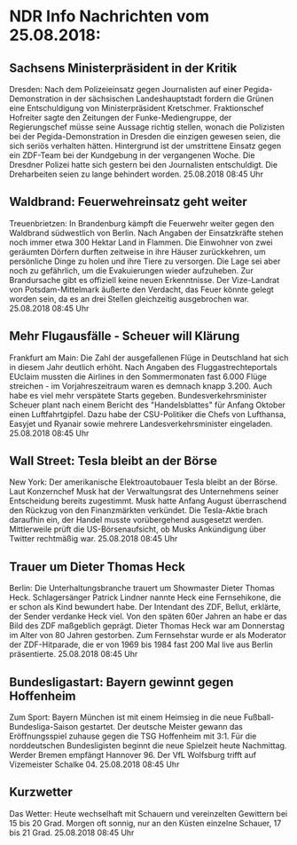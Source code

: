 # NDR Info Nachrichten vom 25.08.2018:


## Sachsens Ministerpräsident in der Kritik
Dresden: Nach dem Polizeieinsatz gegen Journalisten auf einer Pegida-Demonstration in der sächsischen Landeshauptstadt fordern die Grünen eine Entschuldigung von Ministerpräsident Kretschmer. Fraktionschef Hofreiter sagte den Zeitungen der Funke-Mediengruppe, der Regierungschef müsse seine Aussage richtig stellen, wonach die Polizisten bei der Pegida-Demonstration in Dresden die einzigen gewesen seien, die sich seriös verhalten hätten. Hintergrund ist der umstrittene Einsatz gegen ein ZDF-Team bei der Kundgebung in der vergangenen Woche. Die Dresdner Polizei hatte sich gestern bei den Journalisten entschuldigt. Die Dreharbeiten seien zu lange behindert worden. 25.08.2018 08:45 Uhr 

## Waldbrand: Feuerwehreinsatz geht weiter
Treuenbrietzen: In Brandenburg kämpft die Feuerwehr weiter gegen den Waldbrand südwestlich von Berlin. Nach Angaben der Einsatzkräfte stehen noch immer etwa 300 Hektar Land in Flammen. Die Einwohner von zwei geräumten Dörfern durften zeitweise in ihre Häuser zurückkehren, um persönliche Dinge zu holen und ihre Tiere zu versorgen. Die Lage sei aber noch zu gefährlich, um die Evakuierungen wieder aufzuheben. Zur Brandursache gibt es offiziell keine neuen Erkenntnisse. Der Vize-Landrat von Potsdam-Mittelmark äußerte den Verdacht, das Feuer könnte gelegt worden sein, da es an drei Stellen gleichzeitig ausgebrochen war. 25.08.2018 08:45 Uhr 

## Mehr Flugausfälle - Scheuer will Klärung
Frankfurt am Main: Die Zahl der ausgefallenen Flüge in Deutschland hat sich in diesem Jahr deutlich erhöht. Nach Angaben des Fluggastrechteportals EUclaim mussten die Airlines in den Sommermonaten fast 6.000 Flüge streichen - im Vorjahreszeitraum waren es demnach knapp 3.200. Auch habe es viel mehr verspätete Starts gegeben. Bundesverkehrsminister Scheuer plant nach einem Bericht des "Handelsblattes" für Anfang Oktober einen Luftfahrtgipfel. Dazu habe der CSU-Politiker die Chefs von Lufthansa, Easyjet und Ryanair sowie mehrere Landesverkehrsminister eingeladen. 25.08.2018 08:45 Uhr 

## Wall Street: Tesla bleibt an der Börse
New York: Der amerikanische Elektroautobauer Tesla bleibt an der Börse. Laut Konzernchef Musk hat der Verwaltungsrat des Unternehmens seiner Entscheidung bereits zugestimmt. Musk hatte Anfang August überraschend den Rückzug von den Finanzmärkten verkündet. Die Tesla-Aktie brach daraufhin ein, der Handel musste vorübergehend ausgesetzt werden. Mittlerweile prüft die US-Börsenaufsicht, ob Musks Ankündigung über Twitter rechtmäßig war. 25.08.2018 08:45 Uhr 

## Trauer um Dieter Thomas Heck
Berlin: Die Unterhaltungsbranche trauert um Showmaster Dieter Thomas Heck. Schlagersänger Patrick Lindner nannte Heck eine Fernsehikone, die er schon als Kind bewundert habe. Der Intendant des ZDF, Bellut, erklärte, der Sender verdanke Heck viel. Von den späten 60er Jahren an habe er das Bild des ZDF maßgeblich geprägt. Dieter Thomas Heck war am Donnerstag im Alter von 80 Jahren gestorben. Zum Fernsehstar wurde er als Moderator der ZDF-Hitparade, die er von 1969 bis 1984 fast 200 Mal live aus Berlin präsentierte. 25.08.2018 08:45 Uhr 

## Bundesligastart: Bayern gewinnt gegen Hoffenheim
Zum Sport: Bayern München ist mit einem Heimsieg in die neue Fußball-Bundesliga-Saison gestartet. Der deutsche Meister gewann das Eröffnungsspiel zuhause gegen die TSG Hoffenheim mit 3:1. Für die norddeutschen Bundesligisten beginnt die neue Spielzeit heute Nachmittag. Werder Bremen empfängt Hannover 96. Der VfL Wolfsburg trifft auf Vizemeister Schalke 04. 25.08.2018 08:45 Uhr 

## Kurzwetter
Das Wetter: Heute wechselhaft mit Schauern und vereinzelten Gewittern bei 15 bis 20 Grad. Morgen oft sonnig, nur an den Küsten einzelne Schauer, 17 bis 21 Grad. 25.08.2018 08:45 Uhr 
